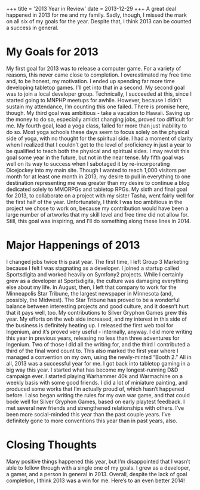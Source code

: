 +++
title = '2013 Year in Review'
date = 2013-12-29
+++
A great deal happened in 2013 for me and my family. Sadly, though, I missed the mark on all six of my goals for the year. Despite that, I think 2013 can be counted a success in general.

# My Goals for 2013

My first goal for 2013 was to release a computer game. For a variety of reasons, this never came close to completion. I overestimated my free time and, to be honest, my motivation. I ended up spending far more time developing tabletop games. I’ll get into that in a second. My second goal was to join a local developer group. Technically, I succeeded at this, since I started going to MNPHP meetups for awhile. However, because I didn’t sustain my attendance, I’m counting this one failed. There is promise here, though. My third goal was ambitious - take a vacation to Hawaii. Saving up the money to do so, especially amidst changing jobs, proved too difficult for me. My fourth goal, lead a yoga class, failed for more than just inability to do so. Most yoga schools these days seem to focus solely on the physical side of yoga, with no thought for the spiritual side. I had a moment of clarity when I realized that I couldn’t get to the level of proficiency in just a year to be qualified to teach both the physical and spiritual sides. I may revisit this goal some year in the future, but not in the near tense. My fifth goal was well on its way to success when I sabotaged it by re-incorporating Dicejockey into my main site. Though I wanted to reach 1,000 visitors per month for at least one month in 2013, my desire to pull in everything to one destination representing me was greater than my desire to continue a blog dedicated solely to MMORPGs and tabletop RPGs. My sixth and final goal for 2013, to collaborate on a project with my sister Tasha, went fairly well for the first half of the year. Unfortunately, I think I was too ambitious in the project we chose to work on, because my contribution would have been a large number of artworks that my skill level and free time did not allow for. Still, this goal was inspiring, and I’ll do something along these lines in 2014.

# Major Happenings of 2013

I changed jobs twice this past year. The first time, I left Group 3 Marketing because I felt I was stagnating as a developer. I joined a startup called Sportsdigita and worked heavily on Symfony2 projects. While I certainly grew as a developer at Sportsdigita, the culture was damaging everything else about my life. In August, then, I left that company to work for the Minneapolis Star Tribune, the largest newspaper in Minnesota (and, possibly, the Midwest). The Star Tribune has proved to be a wonderful balance between interesting projects and good culture, and it doesn’t hurt that it pays well, too. My contributions to Silver Gryphon Games grew this year. My efforts on the web side increased, and my interest in this side of the business is definitely heating up. I released the first web tool for Ingenium, and it’s proved very useful - internally, anyway. I did more writing this year in previous years, releasing no less than three adventures for Ingenium. Two of those I did all the writing for, and the third I contributed a third of the final word count to. This also marked the first year where I managed a convention on my own, using the newly-minted “Booth 2.” All in all, 2013 was a successful year for me. I got back into tabletop gaming in a big way this year. I started what has become my longest-running D&D campaign ever. I started playing Warhammer 40k and Warmachine on a weekly basis with some good friends. I did a lot of miniature painting, and produced some works that I’m actually proud of, which hasn’t happened before. I also began writing the rules for my own war game, and that could bode well for Silver Gryphon Games, based on early playtest feedback. I met several new friends and strengthened relationships with others. I’ve been more social-minded this year than the past couple years. I’ve definitely gone to more conventions this year than in past years, also.

# Closing Thoughts

Many positive things happened this year, but I’m disappointed that I wasn’t able to follow through with a single one of my goals. I grew as a developer, a gamer, and a person in general in 2013. Overall, despite the lack of goal completion, I think 2013 was a win for me. Here’s to an even better 2014!